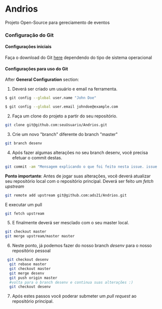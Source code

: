 # Andrios

Projeto Open-Source para gereciamento de eventos

### Configuração do Git

#### Configurações iniciais

Faça o download do Git [here](http://git-scm.com/downloads)
dependendo do tipo de sistema operacional

#### Configurações para uso do Git

After **General Configuration** section: 

1. Deverá ser criado um usuário e email na ferramenta.
```bash
$ git config --global user.name "John Doe"
```
```bash
$ git config --global user.email johndoe@example.com
```
2. Faça um clone do projeto a partir do seu repositório.
```bash
git clone git@github.com:seuUsuario/Andrios.git
```
3. Crie um novo "branch" diferente do branch "master"
```bash
git branch desenv
```
4. Após fazer algumas alterações no seu branch desenv, você precisa efetuar o commit destas.
```bash
git commit -am "Mensagem explicando o que foi feito nesta issue. issue number: #20"
```
**Ponto importante**: Antes de jogar suas alterações, você deverá atualizar seu repositório local com o repositório principal. Deverá ser feito um *fetch upstream*
```bash
git remote add upstream git@github.com:ads21/Andrios.git
```
E executar um pull
```bash
git fetch upstream
```
5. E finalmente deverá ser mesclado com o seu master local.
```bash
git checkout master
git merge upstream/master master
```
6. Neste ponto, já podemos fazer do nosso branch *desenv* para o nosso repositório pessoal
```bash
 git checkout desenv
  git rebase master
  git checkout master
  git merge desenv
  git push origin master
  #volta para o branch desenv e continua suas alterações :)
  git checkout desenv
```
7. Após estes passos você poderar submeter um *pull request* ao repositório principal.
